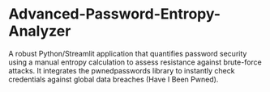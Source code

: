 # Advanced-Password-Entropy-Analyzer
A robust Python/Streamlit application that quantifies password security using a manual entropy calculation to assess resistance against brute-force attacks. It integrates the pwnedpasswords library to instantly check credentials against global data breaches (Have I Been Pwned).

